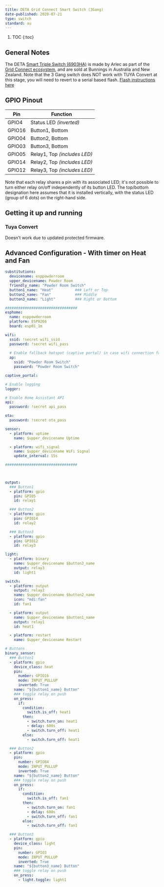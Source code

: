 ```yaml
---
title: DETA Grid Connect Smart Switch (3Gang)
date-published: 2020-07-21
type: switch
standard: au
---
```


1. TOC
{:toc}

## General Notes

The DETA [Smart Triple Switch (6903HA)](https://www.bunnings.com.au/deta-grid-connect-smart-triple-gang-touch-light-switch_p0161014) is made by Arlec as part of the [Grid Connect ecosystem](https://grid-connect.com.au/), and are sold at Bunnings in Australia and New Zealand.  Note that the 3 Gang switch does NOT work with TUYA Convert at this stage, you will need to revert to a serial based flash. [Flash instructions here](https://blog.mikejmcguire.com/2020/05/22/deta-grid-connect-3-and-4-gang-light-switches-and-home-assistant/)

## GPIO Pinout

| Pin     | Function                           |
|---------|------------------------------------|
| GPIO4   | Status LED *(inverted)*            |
| GPIO16  | Button1, Bottom                    |
| GPIO04  | Button2, Bottom                    |
| GPIO03  | Button3, Bottom                    |
| GPIO05  | Relay1, Top *(includes LED)*       |
| GPIO14  | Relay2, Top *(includes LED)*       |
| GPIO12  | Relay3, Top *(includes LED)*       |

Note that each relay shares a pin with its associated LED; it's not possible to turn either relay on/off independently of its button LED.
The top/bottom designation here assumes that it is installed vertically, with the status LED (group of 6 dots) on the right-hand side.

## Getting it up and running

### Tuya Convert

Doesn't work due to updated protected firmware.

## Advanced Configuration - With timer on Heat and Fan

```yaml
substitutions:
  devicename: esppowderroom
  upper_devicename: Powder Room
  friendly_name: "Powder Room Switch"
  button1_name: "Heat"          ### Left or Top
  button2_name: "Fan"           ### Middle
  button3_name: "Light"         ### Right or Bottom

#################################
esphome:
  name: esppowderroom
  platform: ESP8266
  board: esp01_1m

wifi:
  ssid: !secret wifi_ssid
  password: !secret wifi_pass
  
  # Enable fallback hotspot (captive portal) in case wifi connection fails
  ap:
    ssid: "Powder Room Switch"
    password: "Powder Room Switch"

captive_portal:

# Enable logging
logger:

# Enable Home Assistant API
api:
  password: !secret api_pass

ota:
  password: !secret ota_pass

sensor:
  - platform: uptime
    name: $upper_devicename Uptime

  - platform: wifi_signal
    name: $upper_devicename WiFi Signal
    update_interval: 15s

#################################  
  


output:
  ### Button1
  - platform: gpio
    pin: GPIO5
    id: relay1

  ### Button2
  - platform: gpio
    pin: GPIO14
    id: relay2

  ### Button3
  - platform: gpio
    pin: GPIO12
    id: relay3

light:
  - platform: binary
    name: $upper_devicename $button3_name
    output: relay3
    id: light1

switch:
  - platform: output
    output: relay2
    name: $upper_devicename $button2_name
    icon: "mdi:fan"
    id: fan1

  - platform: output
    name: $upper_devicename $button1_name
    output: relay1
    id: heat1

  - platform: restart
    name: $upper_devicename Restart

# Buttons
binary_sensor:
  ### Button1
  - platform: gpio
    device_class: heat
    pin:
      number: GPIO16
      mode: INPUT_PULLUP
      inverted: True
    name: "${button1_name} Button"
    ### toggle relay on push
    on_press:
      if:
        condition:
          switch.is_off: heat1
        then:
          - switch.turn_on: heat1
          - delay: 600s
          - switch.turn_off: heat1
        else:
          - switch.turn_off: heat1  

  ### Button2
  - platform: gpio
    pin:
      number: GPIO04
      mode: INPUT_PULLUP
      inverted: True
    name: "${button2_name} Button"
    ### toggle relay on push
    on_press:
      if:
        condition:
          switch.is_off: fan1
        then:
          - switch.turn_on: fan1
          - delay: 600s
          - switch.turn_off: fan1
        else:
          - switch.turn_off: fan1

  ### Button3
  - platform: gpio
    device_class: light
    pin:
      number: GPIO3
      mode: INPUT_PULLUP
      inverted: True
    name: "${button3_name} Button"
    ### toggle relay on push
    on_press:
      - light.toggle: light1

```
